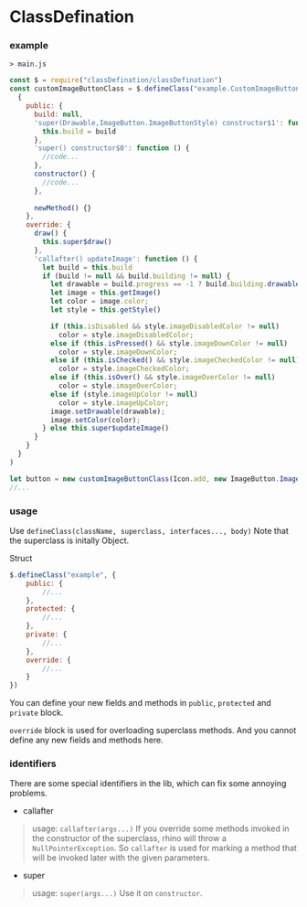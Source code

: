 # ClassDefination
### example
`> main.js`
```js
const $ = require("classDefination/classDefination")
const customImageButtonClass = $.defineClass("example.CustomImageButton", ImageButton,
  {
    public: {
      build: null,
      'super(Drawable,ImageButton.ImageButtonStyle) constructor$1': function(drawable, style, build) {
        this.build = build
      },
      'super() constructor$0': function () {
        //code...  
      },
      constructor() {
        //code...  
      },
      
      newMethod() {}
    },
    override: {
      draw() {
        this.super$draw()
      },
      'callafter() updateImage': function () {
        let build = this.build
        if (build != null && build.building != null) {
          let drawable = build.progress == -1 ? build.building.drawable(): Icon.hammer
          let image = this.getImage()
          let color = image.color;
          let style = this.getStyle()

          if (this.isDisabled && style.imageDisabledColor != null)
            color = style.imageDisabledColor;
          else if (this.isPressed() && style.imageDownColor != null)
            color = style.imageDownColor;
          else if (this.isChecked() && style.imageCheckedColor != null)
            color = style.imageCheckedColor;
          else if (this.isOver() && style.imageOverColor != null)
            color = style.imageOverColor;
          else if (style.imageUpColor != null)
            color = style.imageUpColor;
          image.setDrawable(drawable);
          image.setColor(color);
        } else this.super$updateImage()
      }
    }
  }
)

let button = new customImageButtonClass(Icon.add, new ImageButton.ImageButtonStyle(), {building: null})
//...
```

### usage
Use `defineClass(className, superclass, interfaces..., body)` Note that the superclass is initally Object.

Struct
```js
$.defineClass("example", {
    public: {
        //...    
    },
    protected: {
        //...    
    },
    private: {
        //...  
    },
    override: {
        //...    
    }
})
```
You can define your new fields and methods in `public`, `protected` and `private` block.

`override` block is used for overloading superclass methods. And you cannot define any new fields and methods here.

### identifiers
There are some special identifiers in the lib, which can fix some annoying problems.

- callafter
> usage: `callafter(args...)`
> If you override some methods invoked in the constructor of the superclass, rhino will throw a `NullPointerException`. So `callafter` is used for marking a method that will be invoked later with the given parameters.

- super
> usage: `super(args...)`
> Use it on `constructor`.